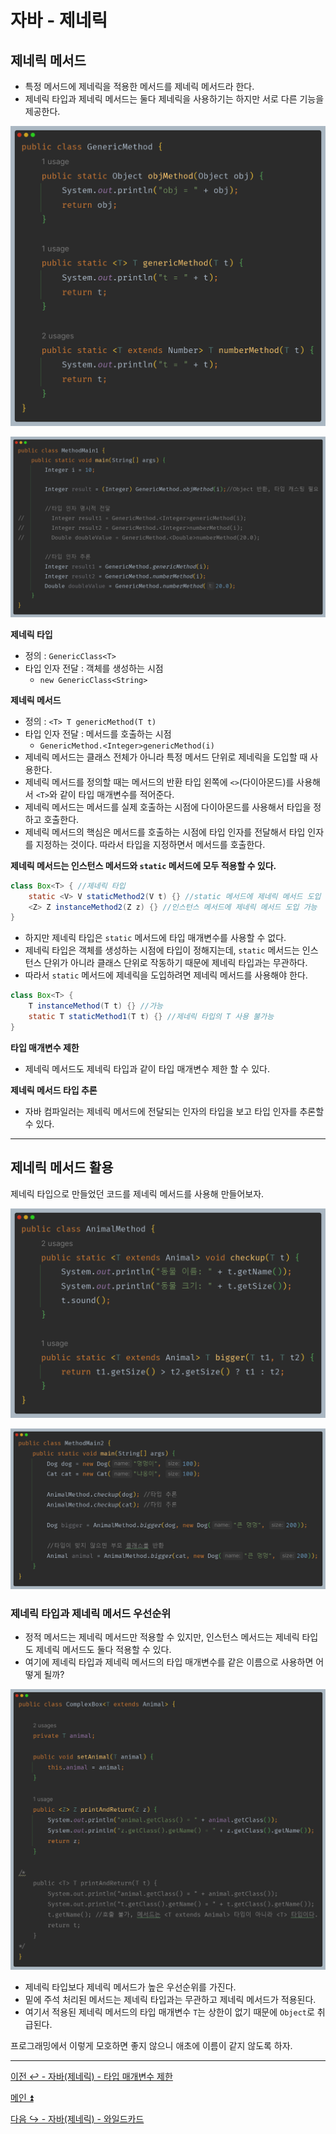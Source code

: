 # 자바 - 제네릭

## 제네릭 메서드

- 특정 메서드에 제네릭을 적용한 메서드를 제네릭 메서드라 한다.
- 제네릭 타입과 제네릭 메서드는 둘다 제네릭을 사용하기는 하지만 서로 다른 기능을 제공한다.

![img_25.png](image/img_25.png)

![img_26.png](image/img_26.png)

**제네릭 타입**
- 정의 : `GenericClass<T>`
- 타입 인자 전달 : 객체를 생성하는 시점
  - `new GenericClass<String>`

**제네릭 메서드**
- 정의 : `<T> T genericMethod(T t)`
- 타입 인자 전달 : 메서드를 호출하는 시점
  - `GenericMethod.<Integer>genericMethod(i)`
- 제네릭 메서드는 클래스 전체가 아니라 특정 메서드 단위로 제네릭을 도입할 때 사용한다.
- 제네릭 메서드를 정의할 때는 메서드의 반환 타입 왼쪽에 `<>`(다이아몬드)를 사용해서 `<T>`와 같이 타입 매개변수를 적어준다.
- 제네릭 메서드는 메서드를 실제 호출하는 시점에 다이아몬드를 사용해서 타입을 정하고 호출한다.
- 제네릭 메서드의 핵심은 메서드를 호출하는 시점에 타입 인자를 전달해서 타입 인자를 지정하는 것이다. 따라서 타입을 지정하면서 메서드를 호출한다.

**제네릭 메서드는 인스턴스 메서드와 `static` 메서드에 모두 적용할 수 있다.**

```java
class Box<T> { //제네릭 타입
    static <V> V staticMethod2(V t) {} //static 메서드에 제네릭 메서드 도입 
    <Z> Z instanceMethod2(Z z) {} //인스턴스 메서드에 제네릭 메서드 도입 가능 
}
```

- 하지만 제네릭 타입은 `static` 메서드에 타입 매개변수를 사용할 수 없다.
- 제네릭 타입은 객체를 생성하는 시점에 타입이 정해지는데, `static` 메서드는 인스턴스 단위가 아니라 클래스 단위로 작동하기 때문에 제네릭 타입과는 무관하다.
- 따라서 `static` 메서드에 제네릭을 도입하려면 제네릭 메서드를 사용해야 한다.

```java
class Box<T> {
    T instanceMethod(T t) {} //가능
    static T staticMethod1(T t) {} //제네릭 타입의 T 사용 불가능 
}
```

**타입 매개변수 제한**
- 제네릭 메서드도 제네릭 타입과 같이 타입 매개변수 제한 할 수 있다.

**제네릭 메서드 타입 추론**
- 자바 컴파일러는 제네릭 메서드에 전달되는 인자의 타입을 보고 타입 인자를 추론할 수 있다.

---

## 제네릭 메서드 활용

제네릭 타입으로 만들었던 코드를 제네릭 메서드를 사용해 만들어보자.

![img_27.png](image/img_27.png)

![img_28.png](image/img_28.png)

### 제네릭 타입과 제네릭 메서드 우선순위

- 정적 메서드는 제네릭 메서드만 적용할 수 있지만, 인스턴스 메서드는 제네릭 타입도 제네릭 메서드도 둘다 적용할 수 있다.
- 여기에 제네릭 타입과 제네릭 메서드의 타입 매개변수를 같은 이름으로 사용하면 어떻게 될까?

![img_29.png](image/img_29.png)

- 제네릭 타입보다 제네릭 메서드가 높은 우선순위를 가진다.
- 밑에 주석 처리된 메서드는 제네릭 타입과는 무관하고 제네릭 메서드가 적용된다.
- 여기서 적용된 제네릭 메서드의 타입 매개변수 `T`는 상한이 없기 때문에 `Object`로 취급된다.

프로그래밍에서 이렇게 모호하면 좋지 않으니 애초에 이름이 같지 않도록 하자.

---

[이전 ↩️ - 자바(제네릭) - 타입 매개변수 제한]()

[메인 ⏫](https://github.com/genesis12345678/TIL/blob/main/Java/mid_2/Main.md)

[다음 ↪️ - 자바(제네릭) - 와일드카드]()